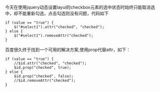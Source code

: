 今天在使用jquery动态设置layui的checkbox元素的选中状态时始终只能取消选中，却不能重新勾选，点击勾选则没有问题，代码如下
```
if (value == "true") {
    $("#select1").attr("checked", "checked");
} else {
    $("#select1").removeAttr("checked");
}
```
百度很久终于找到一个可用的解决方案,使用prop代替attr，如下：
```
if (value == "true") {
    //$id.attr("checked", "checked");
    $id.prop("checked", true);
} else {
    $id.prop("checked", false);
    //$id.removeAttr("checked");
}
```